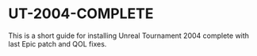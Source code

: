 # UT-2004-COMPLETE
This is a short guide for installing Unreal Tournament 2004 complete with last Epic patch and QOL fixes.

